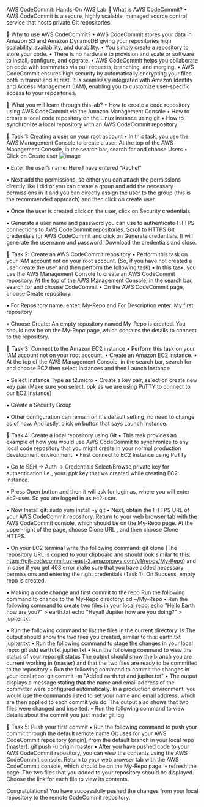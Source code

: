 AWS CodeCommit:  Hands-On AWS Lab
	What is AWS CodeCommit?
•	AWS CodeCommit is a secure, highly scalable, managed source control service that hosts private Git repositories. 

	Why to use AWS CodeCommit?
•	AWS CodeCommit stores your data in Amazon S3 and Amazon DynamoDB giving your repositories high scalability, availability, and durability.
•	You simply create a repository to store your code. 
•	There is no hardware to provision and scale or software to install, configure, and operate.
•	AWS CodeCommit helps you collaborate on code with teammates via pull requests, branching, and merging.
•	AWS CodeCommit ensures high security by automatically encrypting your files both in transit and at rest. It is seamlessly integrated with Amazon Identity and Access Management (IAM), enabling you to customize user-specific access to your repositories.


	What you will learn through this lab? 
•	How to create a code repository using AWS CodeCommit via the Amazon Management Console
•	How to create a local code repository on the Linux instance using git 
•	How to synchronize a local repository with an AWS CodeCommit repository

	Task 1: Creating a user on your root account
•	In this task, you use the AWS Management Console to create a user. At the top of the AWS Management Console, in the search bar, search for and choose Users
•	Click on Create user 
 ![image](https://github.com/RuchikaPatel/Devops-AWS/assets/43253016/f5f1b285-adae-4310-a88b-3fc5d212c5cc)

•	Enter the user’s name: Here I have entered “Rachel”
 

•	Next add the permissions, so either you can attach the permissions directly like I did or you can create a group and add the necessary permissions in it and you can directly assign the user to the group (this is the recommended approach) and then click on create user.
 

 

•	Once the user is created click on the user, click on Security credentials

 

•	Generate a user name and password you can use to authenticate HTTPS connections to AWS CodeCommit repositories. 
Scroll to HTTPS Git credentials for AWS CodeCommit and click on Generate credentials. It will generate the username and password. Download the credentials and close.

 


	Task 2: Create an AWS CodeCommit repository 
•	Perform this task on your IAM account not on your root account. (So, if you have not created a user create the user and then perform the following task)
•	In this task, you use the AWS Management Console to create an AWS CodeCommit repository. At the top of the AWS Management Console, in the search bar, search for and choose CodeCommit
•	On the AWS CodeCommit page, choose Create repository.
 
•	For Repository name, enter: My-Repo and For Description enter: My first repository
 

•	Choose Create: An empty repository named My-Repo is created. You should now be on the My-Repo page, which contains the details to connect to the repository.

	Task 3: Connect to the Amazon EC2 instance
•	Perform this task on your IAM account not on your root account.
•	Create an Amazon EC2 instance.
•	At the top of the AWS Management Console, in the search bar, search for and choose EC2 then select Instances and then Launch Instance
 
•	Select Instance Type as t2.micro
•	Create a key pair, select on create new key pair (Make sure you select. ppk as we are using PuTTY to connect to our EC2 Instance)
 
•	Create a Security Group
 
•	Other configuration can remain on it's default setting, no need to change as of now. And lastly, click on button that says Launch Instance. 

	Task 4: Create a local repository using Git 
•	This task provides an example of how you would use AWS CodeCommit to synchronize to any local code repository that you might create in your normal production development environment.
•	First connect to EC2 Instance using PuTTy
 
•	Go to SSH → Auth → Credentials
Select/Browse private key for authentication i.e., your. ppk key that we created while creating EC2 instance.
               
•	Press Open button and then it will ask for login as, where you will enter ec2-user. So you are logged in as ec2-user.
 
•	Now Install git: sudo yum install -y git
•	Next, obtain the HTTPS URL of your AWS CodeCommit repository. Return to your web browser tab with the AWS CodeCommit console, which should be on the My-Repo page. At the upper-right of the page, choose Clone URL , and then choose Clone HTTPS.
 
•	On your EC2 terminal write the following command: git clone <the https url> (The repository URL is copied to your clipboard and should look similar to this: https://git-codecommit.us-east-2.amazonaws.com/v1/repos/My-Repo) and in case if you get 403 error make sure that you have added necessary permissions and entering the right credentials (Task 1). On Success, empty repo is created.
      
•	Making a code change and first commit to the repo Run the following command to change to the My-Repo directory: cd ~/My-Repo
•	Run the following command to create two files in your local repo: 
echo "Hello Earth how are you?" > earth.txt
echo "Heya!! Jupiter how are you doing?" > jupiter.txt
 
•	Run the following command to list the files in the current directory: ls 
The output should show the two files you created, similar to this: earth.txt jupiter.txt
•	Run the following command to stage the changes in your local repo: 
git add earth.txt jupiter.txt
•	Run the following command to view the status of your repo: git status 
The output should show the branch you are current working in (master) and that the two files are ready to be committed to the repository
•	Run the following command to commit the changes in your local repo: 
git commit -m "Added earth.txt and jupiter.txt"
•	The output displays a message stating that the name and email address of the committer were configured automatically. In a production environment, you would use the commands listed to set your name and email address, which are then applied to each commit you do. The output also shows that two files were changed and inserted.
•	Run the following command to view details about the commit you just made: git log

	Task 5: Push your first commit 
•	Run the following command to push your commit through the default remote name Git uses for your AWS CodeCommit repository (origin), from the default branch in your local repo (master): git push -u origin master
•	After you have pushed code to your AWS CodeCommit repository, you can view the contents using the AWS CodeCommit console. Return to your web browser tab with the AWS CodeCommit console, which should be on the My-Repo page.
•	refresh the page. The two files that you added to your repository should be displayed. Choose the link for each file to view its contents.

Congratulations! You have successfully pushed the changes from your local repository to the remote CodeCommit repository.





